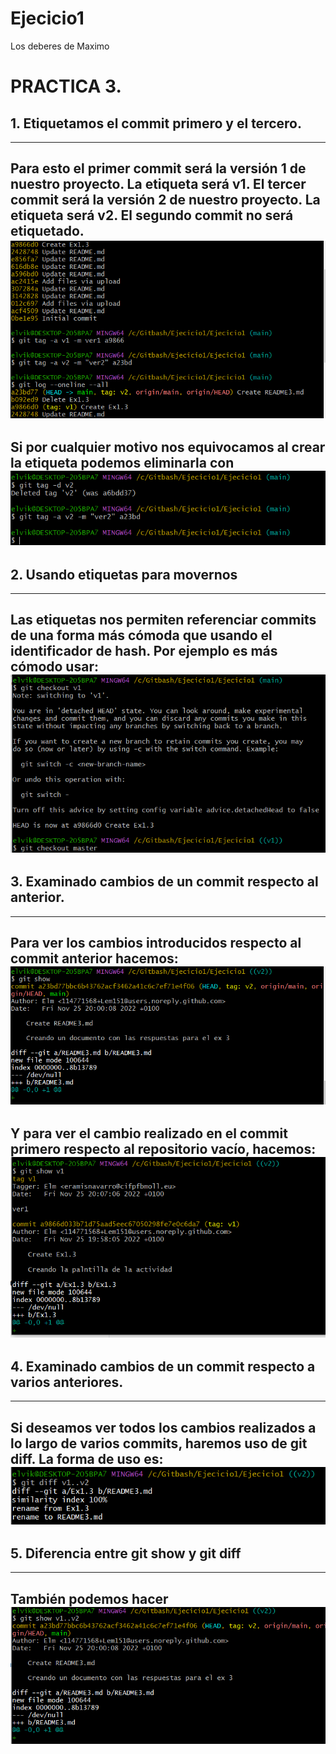 # Ejecicio1
Los deberes de Maximo 
# PRACTICA 3. 
## 1. Etiquetamos el commit primero y el tercero.
-------
Para esto el primer commit será la versión 1 de nuestro proyecto. La etiqueta será v1.
El tercer commit será la versión 2 de nuestro proyecto. La etiqueta será v2.
El segundo commit no será etiquetado.
![Imagen nº1](Ex2.1.PNG)
-------
Si por cualquier motivo nos equivocamos al crear la etiqueta podemos eliminarla con
![Imagen nº1](Ex2.2.PNG)
-------
## 2. Usando etiquetas para movernos
-------
Las etiquetas nos permiten referenciar commits de una forma más cómoda que usando el identificador de hash.
Por ejemplo es más cómodo usar:
![Imagen nº1](Ex2.3.PNG)
-----
## 3. Examinado cambios de un commit respecto al anterior.
-------
Para ver los cambios introducidos respecto al commit anterior hacemos:
![Imagen nº1](Ex2.4.PNG)
-----
Y para ver el cambio realizado en el commit primero respecto al repositorio vacío, hacemos:
![Imagen nº1](Ex2.5.PNG)
----
## 4. Examinado cambios de un commit respecto a varios anteriores.
----
Si deseamos ver todos los cambios realizados a lo largo de varios commits, haremos uso de git diff.
La forma de uso es:
![Imagen nº1](Ex2.6.PNG)
----
## 5. Diferencia entre git show y git diff
----
También podemos hacer
![Imagen nº1](Ex2.7.PNG)
----




